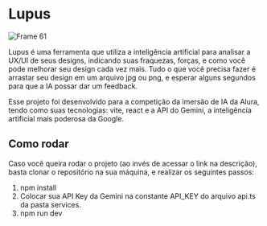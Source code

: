 # Lupus

![Frame 61](https://github.com/nandowastaken/lupus/assets/79945109/c3928be5-d132-46e2-be95-b943be6520c8)


Lupus é uma ferramenta que utiliza a inteligência artificial para analisar a UX/UI de seus designs, indicando suas fraquezas, forças, e como você pode melhorar seu design cada vez mais. Tudo o que você precisa fazer é arrastar seu design em um arquivo jpg ou png, e esperar alguns segundos para que a IA possar dar um feedback.

Esse projeto foi desenvolvido para a competição da imersão de IA da Alura, tendo como suas tecnologias: vite, react e a API do Gemini, a inteligência artificial mais poderosa da Google.


## Como rodar

Caso você queira rodar o projeto (ao invés de acessar o link na descrição), basta clonar o repositório na sua máquina, e realizar os seguintes passos:

1. npm install
2. Colocar sua API Key da Gemini na constante API_KEY do arquivo api.ts da pasta services.
3. npm run dev

